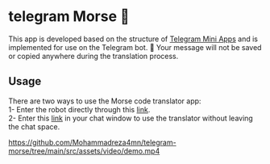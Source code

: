 # telegram Morse 💬

This app is developed based on the structure of [Telegram Mini Apps](https://core.telegram.org/bots/webapps) and is implemented for use on the Telegram bot.
🚨 Your message will not be saved or copied anywhere during the translation process.

## Usage

There are two ways to use the Morse code translator app:<br />
1- Enter the robot directly through this [link](https://t.me/morse_code_translator_bot).<br />
2- Enter this [link](https://t.me/morse_code_translator_bot/start) in your chat window to use the translator without leaving the chat space.

https://github.com/Mohammadreza4mn/telegram-morse/tree/main/src/assets/video/demo.mp4
